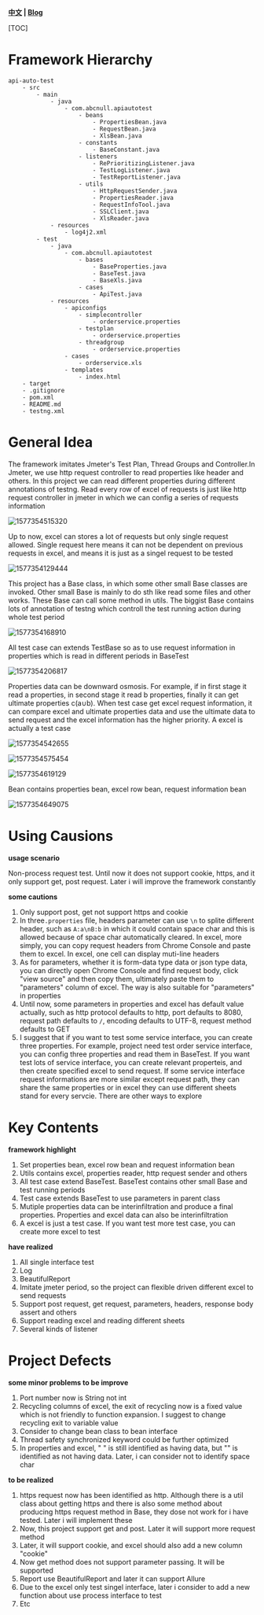 **[中文](https://github.com/abcnull/api-auto-test/blob/master/README_zh.md) | [Blog](https://blog.csdn.net/abcnull/article/details/103722306)**


[TOC]

# Framework Hierarchy

```
api-auto-test
	- src
		- main
			- java
				- com.abcnull.apiautotest
					- beans
						- PropertiesBean.java
						- RequestBean.java
						- XlsBean.java
					- constants
						- BaseConstant.java
					- listeners
						- RePrioritizingListener.java
						- TestLogListener.java
						- TestReportListener.java
					- utils
						- HttpRequestSender.java
						- PropertiesReader.java
						- RequestInfoTool.java
						- SSLClient.java
						- XlsReader.java
			- resources
				- log4j2.xml
		- test
			- java
				- com.abcnull.apiautotest
					- bases
						- BaseProperties.java
						- BaseTest.java
						- BaseXls.java
					- cases
						- ApiTest.java
			- resources
				- apiconfigs
					- simplecontroller
						- orderservice.properties
					- testplan
						- orderservice.properties
					- threadgroup
						- orderservice.properties
				- cases
					- orderservice.xls
				- templates
					- index.html
	- target
	- .gitignore
	- pom.xml
	- README.md
	- testng.xml
```

# General Idea

The framework imitates Jmeter's Test Plan, Thread Groups and Controller.In Jmeter, we use http request controller to read properties like header and others. In this project we can read different properties during different annotations of testng. Read every row of excel of requests is just like http request controller in jmeter in which we can config a series of requests information

![1577354515320](https://github.com/abcnull/Image-Resources/blob/master/api-auto-test/1577354515320.png)

Up to now, excel can stores a lot of requests but only single request allowed. Single request here means it can not be dependent on previous requests in excel, and means it is just as a singel request to be tested

![1577354129444](https://github.com/abcnull/Image-Resources/blob/master/api-auto-test/1577354129444.png)

This project has a Base class, in which some other small Base classes are invoked. Other small Base is mainly to do sth like read some files and other works. These Base can call some method in utils. The biggist Base contains lots of annotation of testng which controll the test running action during whole test period

![1577354168910](https://github.com/abcnull/Image-Resources/blob/master/api-auto-test/1577354168910.png)

All test case can extends TestBase so as to use request information in properties which is read in different periods in BaseTest

![1577354206817](https://github.com/abcnull/Image-Resources/blob/master/api-auto-test/1577354206817.png)

Properties data can be downward osmosis. For example, if in first stage it read a properties, in second stage it read b properties, finally it can get ultimate properties c(a∪b). When test case get excel request information, it can compare excel and ultimate properties data and use the ultimate data to send request and the excel information has the higher priority. A excel is actually a test case

![1577354542655](https://github.com/abcnull/Image-Resources/blob/master/api-auto-test/1577354542655.png)

![1577354575454](https://github.com/abcnull/Image-Resources/blob/master/api-auto-test/1577354575454.png)

![1577354619129](https://github.com/abcnull/Image-Resources/blob/master/api-auto-test/1577354619129.png)

Bean contains properties bean, excel row bean, request information bean

![1577354649075](https://github.com/abcnull/Image-Resources/blob/master/api-auto-test/1577354649075.png)

# Using Causions

**usage scenario**

Non-process request test. Until now it does not support cookie, https, and it only support get, post request. Later i will improve the framework constantly

**some cautions**

1. Only support post, get not support https and cookie
2. In three`.properties` file, headers parameter can use `\n` to splite different header, such as `A:a\nB:b` in which it could contain space char and this is allowed because of space char automatically cleared. In excel, more simply, you can copy request headers from Chrome Console and paste them to excel. In excel, one cell can display muti-line headers
3. As for parameters, whether it is form-data type data or json type data, you can directly open Chrome Console and find request body, click "view source" and then copy them, ultimately paste them to "parameters" column of excel. The way is also suitable for "parameters" in properties
4. Until now, some parameters in properties and excel has default value actually, such as http protocol defaults to http, port defaults to 8080, request path defaults to `/`, encoding defaults to UTF-8, request method defaults to GET
5. I suggest that if you want to test some service interface, you can create three properties. For example, project need test order service interface, you can config three properties and read them in BaseTest. If you want test lots of service interface, you can create relevant properteis, and then create specified excel to send request. If some service interface request informations are more similar except request path, they can share the same properties or  in excel they can use different sheets stand for every servcie. There are other ways to explore

# Key Contents

**framework highlight**

1. Set properties bean, excel row bean and request information bean
2. Utils contains excel, properties reader, http request sender and others
3. All test case extend BaseTest. BaseTest contains other small Base and test running periods
4. Test case extends BaseTest to use parameters in parent class
5. Mutiple properties data can be interinfiltration and produce a final properties. Properties and excel data can also be interinfiltration
6. A excel is just a test case. If you want test more test case, you can create more excel to test

**have realized**

1. All single interface test
2. Log
3. BeautifulReport
4. Imitate jmeter period, so the project can flexible driven different excel to send requests
6. Support post request, get request, parameters, headers, response body assert and others
7. Support reading excel and reading different sheets
8. Several kinds of listener

# Project Defects

**some minor problems to be improve**

1. Port number now is String not int
2. Recycling columns of excel, the exit of recycling now is a fixed value which is not friendly to function expansion. I suggest to change recycling exit to variable value
3. Consider to change bean class to bean interface
4. Thread safety synchronized keyword could be further optimized
5. In properties and excel, "  " is still identified as having data, but "" is identified as not having data. Later, i can consider not to identify space char

**to be realized**

1. https request now has been identified as http. Although there is a util class about getting https and there is also some method about producing https request method in Base, they dose not work for i have tested. Later i will implement these
2. Now, this project support get and post. Later it will support more request method
3. Later, it will support cookie, and excel should also add a new column "cookie"
4. Now get method does not support parameter passing. It will be supported
5. Report use BeautifulReport and later it can support Allure
6. Due to the excel only test singel interface, later i consider to add a new function about use process interface to test
7. Etc
